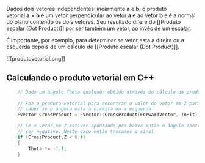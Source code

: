 Dados dois vetores independentes linearmente **a** e **b**, o produto vetorial **a** × **b** é um vetor perpendicular ao vetor **a** e ao vetor **b** e é a normal do plano contendo os dois vetores. Seu resultado difere do [[Produto escalar (Dot Product)]] por ser também um vetor, ao invés de um escalar.

É importante, por exemplo, para determinar se vetor esta a direita ou a esquerda depois de um cálculo de [[Produto escalar (Dot Product)]].

![[produtovetorial.png]]

## Calculando o produto vetorial em C++

```cpp
	// Dado um ângulo Theta qualquer obtido através do cálculo de produto escalar...
	
	// Faz o produto vetorial para encontrar o valor do vetor em Z para
	// saber se o ângulo esta a direita ou a esquerda
	FVector CrossProduct = FVector::CrossProduct(ForwardVector, ToHit);

	// Se o vetor em Z estiver apontando pra baixo então o ângulo Theta deveria
	// ser negativo. Neste caso então trocamos o sinal
	if (CrossProduct.Z < 0.f)
	{
		Theta *= -1.f;
	}
```
